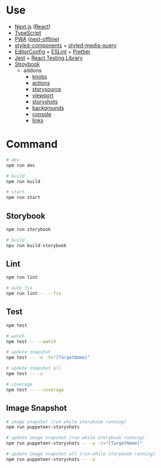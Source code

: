 # Use

- [Next.js](https://nextjs.org/) ([React](https://ja.reactjs.org/))
- [TypeScript](https://www.typescriptlang.org/)
- [PWA](https://developer.mozilla.org/ja/docs/Web/Progressive_web_apps) ([next-offline](https://github.com/hanford/next-offline))
- [styled-components](https://styled-components.com/) + [styled-media-query](https://github.com/morajabi/styled-media-query)
- [EditorConfig](https://editorconfig.org/) + [ESLint](https://eslint.org/) + [Prettier](https://prettier.io/)
- [Jest](https://jestjs.io/ja/) + [React Testing Library](https://testing-library.com/)
- [Stroybook](https://storybook.js.org/)
  - addons
    - [knobs](https://github.com/storybookjs/storybook/tree/master/addons/knobs)
    - [actions](https://github.com/storybookjs/storybook/tree/master/addons/actions)
    - [storysource](https://github.com/storybookjs/storybook/tree/master/addons/storysource)
    - [viewport](https://github.com/storybookjs/storybook/tree/master/addons/viewport)
    - [storyshots](https://github.com/storybookjs/storybook/tree/master/addons/storyshots)
    - [backgrounds](https://github.com/storybookjs/storybook/tree/master/addons/backgrounds)
    - [console](https://github.com/storybookjs/storybook-addon-console)
    - [links](https://github.com/storybookjs/storybook/tree/master/addons/links)

# Command

```sh
# dev
npm run dev

# build
npm run build

# start
npm run start
```

## Storybook
```sh
npm run storybook

# build
npu run build-storybook
```

## Lint
```sh
npm run lint

# auto fix
npm run lint -- --fix
```

## Test
```sh
npm test

# watch
npm test -- --watch

# update snapshot
npm test -- -u -t="[TargetName]"

# update snapshot all
npm test -- -u

# coverage
npm test -- --coverage
```

## Image Snapshot
```sh
# image snapshot (run while storybook running)
npm run puppeteer-storyshots

# update image snapshot (run while storybook running)
npm run puppeteer-storyshots -- -u -t="[TargetName]"

# update image snapshot all (run while storybook running)
npm run puppeteer-storyshots -- -u
```
